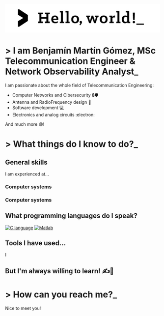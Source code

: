 <!--
**mg-Ben/mg-Ben** is a ✨ _special_ ✨ repository because its `README.md` (this file) appears on your GitHub profile.

Here are some ideas to get you started:

- 🔭 I’m currently working on ...
- 🌱 I’m currently learning ...
- 👯 I’m looking to collaborate on ...
- 🤔 I’m looking for help with ...
- 💬 Ask me about ...
- 📫 How to reach me: ...
- 😄 Pronouns: ...
- ⚡ Fun fact: ...
-->

<!--Title-->
<!--With HTML code-->
<!--<h1 align="center">Hello world!\n</h1>-->
<!--With Markdown image code: cannot edit image properties-->
<!--![Alt text](https://github.com/mg-Ben/mg-Ben/blob/main/images/hello_world_title.jpg)-->
<!--With HTML image code: allows editing image properties-->
<img src="https://github.com/mg-Ben/mg-Ben/blob/main/images/binary_image_2.jpg" class="center"></img>

# > I am Benjamín Martín Gómez, MSc Telecommunication Engineer & Network Observability Analyst_
I am passionate about the whole field of Telecommunication Engineering:
- Computer Networks and Cibersecurity 🔒🛡️
- Antenna and RadioFrequency design 📡
- Software development 💻
- Electronics and analog circuits :electron:

And much more 😄!

#  > What things do I know to do?_
## General skills
I am experienced at...
### Computer systems

### Computer systems

## What programming languages do I speak?
<!-- Supported icons: https://simpleicons.org/ Just copy the icon title -->
<!-- Badges can be found at: https://shields.io/ -->
[![C language](https://img.shields.io/badge/_language-grey?logo=c)](https://github.com/mg-Ben/mg-Ben/edit/main/README.md)
[![Matlab](https://img.shields.io/badge/Matlab-orange)](https://github.com/mg-Ben/mg-Ben/edit/main/README.md)

## Tools I have used...
I 

## But I'm always willing to learn! ✍️📘

# > How can you reach me?_

Nice to meet you!

